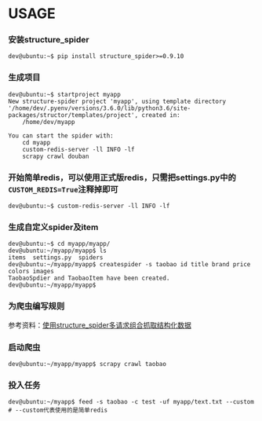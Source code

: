 # USAGE
### 安装structure_spider
```
dev@ubuntu:~$ pip install structure_spider>=0.9.10
```
### 生成项目
```
dev@ubuntu:~$ startproject myapp
New structure-spider project 'myapp', using template directory '/home/dev/.pyenv/versions/3.6.0/lib/python3.6/site-packages/structor/templates/project', created in:
    /home/dev/myapp

You can start the spider with:
    cd myapp
    custom-redis-server -ll INFO -lf
    scrapy crawl douban
```
### 开始简单redis，可以使用正式版redis，只需把settings.py中的`CUSTOM_REDIS=True`注释掉即可
```
dev@ubuntu:~$ custom-redis-server -ll INFO -lf
```
### 生成自定义spider及item
```
dev@ubuntu:~$ cd myapp/myapp/
dev@ubuntu:~/myapp/myapp$ ls
items  settings.py  spiders
dev@ubuntu:~/myapp/myapp$ createspider -s taobao id title brand price colors images
TaobaoSpdier and TaobaoItem have been created.
dev@ubuntu:~/myapp/myapp$
```
### 为爬虫编写规则
参考资料：[使用structure_spider多请求组合抓取结构化数据](https://zhuanlan.zhihu.com/p/28636195)
### 启动爬虫
```
dev@ubuntu:~/myapp/myapp$ scrapy crawl taobao
```
### 投入任务
```
dev@ubuntu:~/myapp$ feed -s taobao -c test -uf myapp/text.txt --custom # --custom代表使用的是简单redis
```



